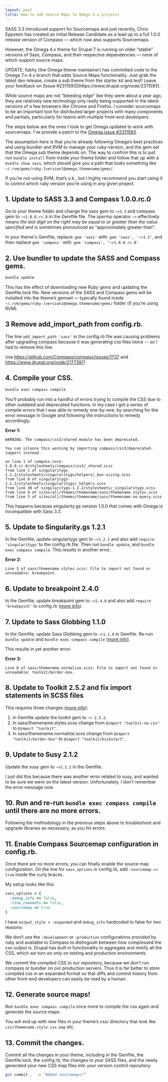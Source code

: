 ```yaml
---
layout: post
title: How to add Source Maps to Omega 4.x projects
---
```


SASS 3.3 introduced support for Sourcemaps and just recently, Chris Eppstein
has created an initial Release Candidate as a lead up to a full 1.0.0 release
version of Compass — which now also supports Sourcemaps.

However, the Omega 4.x theme for Drupal 7 is running on older “stable” versions
of Sass, Compass, and their respective dependencies — none of which support
source maps.

<!--more-->

<p class="pullquote">
UPDATE: fubhy (the Omega theme maintainer) has committed code to the Omega
7.x-4.x branch that adds Source Maps functionality.  Just grab the latest dev
release, create a sub theme from the starter kit and test! Leave your feedback
on [Issue #2311593](https://www.drupal.org/node/2311593).
</p>

While source maps are not “bleeding edge” like they were about a year ago, they
are relatively new technology only really being supported in the latest
versions of a few browsers like Chrome and Firefox. I consider sourcemaps to
be an important tool for distributed larger projects with  many components and
partials, particularly for teams with multiple front-end developers.

The steps below are the ones I took to get Omega updated to work with
sourcemaps. I’ve provide a patch to the [Omega issue #2311593](https://www.drupal.org/node/2311593#comment-9020173).

The assumption here is that you’re already following Omega’s best practices and
using bundler and RVM to manage your ruby-version, and the gem set that the
Omega sub theme depends on. The way to confirm this is to just run `bundle
install` from inside your theme folder and follow that up with a
`bundle show sass`, which should give you a path that looks something
like `~/.rvm/gems/ruby-[version]@omega.themename/gems/`.

If you’re not using RVM, that’s o.k., but I highly recommend you start using it
to control which ruby version you’re using in any given project.



## 1. Update to SASS 3.3 and Compass 1.0.0.rc.0

Go to your theme folder and change the sass gem to `~>3.3`  and compass gem to
`~>1.0.0.rc.0` in the Gemfile file. The _spermy_ operator `~>` effectively
means *the last digit on the right may be equal to or greater than the value
specified* and is sometimes pronounced as “approximately greater than”.

In your theme's Gemfile, replace: `gem 'sass'` with: `gem 'sass', '~>3.3'`,
and then replace `gem 'compass'` with: `gem 'compass', ‘~>1.0.0.rc.0'`.



## 2. Use bundler to update the SASS and Compass gems.

```bash
bundle update
```

This has the effect of downloading new Ruby gems and updating the Gemfile.lock
file. New versions of the SASS and Compass gems will be installed into the
theme’s gemset — typically found inside
`~/.rvm/gems/ruby-[version]@omega.themename/gems/` folder (if you’re using RVM).



## 3 Remove add_import_path from config.rb.

The line `add_import_path 'sass'` in the config.rb file was causing problems
after upgrading compass because it was generating css files twice -- so I had
to remove this line.

(via https://github.com/Compass/compass/issues/1737 and https://www.drupal.org/node/2177397)



## 4. Compile your CSS.

```bash
bundle exec compass compile
```

You’ll probably run into a handful of errors trying to compile the CSS due to
other outdated and deprecated functions.  In my case I got a series of compile
errors that I was able to remedy one-by-one, by searching for the error message
in Google and following the instructions to remedy accordingly.

**Error 1:**

```
WARNING: The compass/css3/shared module has been deprecated.

You can silence this warning by importing compass/css3/deprecated-support instead.

on line 1 of compass-core-1.0.0.rc.0/stylesheets/compass/css3/_shared.scss
from line 1 of singularitygs-1.1.2/stylesheets/singularitygs/helpers/_box-sizing.scss
from line 8 of singularitygs-1.1.2/stylesheets/singularitygs/_helpers.scss
from line 36 of singularitygs-1.1.2/stylesheets/_singularitygs.scss
from line 4 of sites/all/themes/themename/sass/themename.styles.scss
from line 5 of sites/all/themes/themename/sass/themename.no-query.scss
```

This happens because singularity.gs version 1.0.0 that comes with Omega is
incompatible with Sass 3.3.



## 5. Update to Singularity.gs 1.2.1

In the Gemfile, update singulartygs gem to `~>1.2.1` and also add `require
'singularitygs'`to the config.rb file. Then run `bundle update`, and  `bundle
exec compass compile`.  This results in another error.

**Error 2:**

```
Line 3 of sass/themename.styles.scss: File to import not found or unreadable: breakpoint.
```



## 6. Update to breakpoint 2.4.0

In the Gemfile, update breakpoint gem to `~>2.4.0` and also add `require
'breakpoint'`  to config.rb ([more info](https://www.drupal.org/node/2232431)).



## 7. Update to Sass Globbing 1.1.0

In the Gemfile, update Sass Globbing gem to `~>1.1.0` in Gemfile. Re-run
`bundle update` and `bundle exec compass compile` ([more info](http://stackoverflow.com/questions/22213053)).

This results in yet another error:

**Error 3:**

```
Line 8 of sass/themename.normalize.scss: File to import not found or unreadable: toolkit/border-box.
```



## 8. Update to Toolkit 2.5.2 and fix import statements in SCSS files

This requires three changes ([more info](https://www.drupal.org/node/2259101)):

1.  In Gemfile update the toolkit gem to `~> 2.5.2`.
2.  In sass/themename.styles.scss change from `@import "toolkit-no-css"`
    to `@import "toolkit"`.
3.  In sass/themename.normalize.scss change from `@import "toolkit/border-box"`
    to `@import "toolkit/kickstart"`.



## 9. Update to Susy 2.1.2

Update the susy gem to `~>2.1.2` in the Gemfile.

I just did this because there was another error related to susy, and wanted to
be sure we were on the latest version. Unfortunately, I don’t remember the error
message now.



## 10. Run and re-run `bundle exec compass compile` until there are no more errors.

Following the methodology in the previous steps above to troubleshoot and
upgrade libraries as necessary, as you hit errors.



## 11. Enable Compass Sourcemap configuration in config.rb.

Once there are no more errors, you can finally enable the source map
configuration. On the line for `sass_options` in config.rb, add `:sourcemap =>
true`  inside the curly braces.

My setup looks like this:

```ruby
sass_options = {
  :debug_info => false,
  :line_comments => false,
  :sourcemap => true
}
```

I have `output_style = :expanded` and `debug_info` hardcoded to false for two
reasons:

We don’t use the `:development` or `:production` configurations provided by
ruby and available to Compass to distinguish between how compressed the css
output is. Drupal has built in functionality to aggregate and minify all the
CSS, which we turn on only on testing and production environments.

We commit the compiled CSS to our repository, because we don’t run compass or
bundler on our production servers. Thus it is far better to store compiled css
in an expanded format so that diffs and commit history from other front-end
developers can easily be read by a human.



## 12. Generate source maps!

Run `bundle exec compass compile` once more to compile the css again and
generate the source maps.

You will end up with new files in your theme’s css/ directory that look like
`css/themename.style.css.map` etc.



## 13. Commit the changes.

Commit all the changes in your theme, including in the Gemfile, the
Gemfile.lock, the config.rb,  the changes to your SASS files, and the newly
generated your new CSS map files into your version control repository.

```bash
git commit .  -m "Added sourcemaps!”
```
